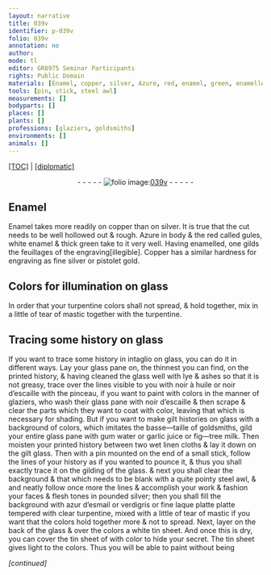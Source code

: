 ```yaml
---
layout: narrative
title: 039v
identifier: p-039v
folio: 039v
annotation: no
author:
mode: tl
editor: GR8975 Seminar Participants
rights: Public Domain
materials: [Enamel, copper, silver, Azure, red, enamel, green, enamelled, Copper, gold, glass, turpentine, tear of mastic, lye, ashes, noir à huile, noir d’escaille, gum water, garlic juice, fig-tree milk, linen cloths, steel, azur d’esmail, verdigris, laque platte, clear turpentine, white tin, tin]
tools: [pin, stick, steel awl]
measurements: []
bodyparts: []
places: []
plants: []
professions: [glaziers, goldsmiths]
environments: []
animals: []
---
```


<p><a href="{{ site.baseurl }}/translation/" target="_blank">[TOC]</a> | <a href="{{ site.baseurl }}/texts/p-039v_tc/">[diplomatic]</a></p><div class="folio" align="center">- - - - - <a href="http://gallica.bnf.fr/ark:/12148/btv1b10500001g/f84.image" target="_blank"><img src="https://cu-mkp.github.io/2017-workshop-edition/assets/photo-icon.png" alt="folio image: " style="display:inline-block; margin-bottom:-3px;"/>039v</a> - - - - - </div>  
  

## <span class="m">Enamel</span>

 
<span class="m">Enamel</span> takes more readily on <span class="m">copper</span> than on <span class="m">silver</span>. It is true that the cut needs to be well hollowed out & rough. <span class="m">Azure</span> in body & the <span class="m">red</span> called gules, white <span class="m">enamel</span> & thick <span class="m">green</span> take to it very well. Having <span class="m">enamelled</span>, one gilds the feuillages of the engraving<span class="del">[illegible]</span>. <span class="m">Copper</span> has a similar hardness for engraving as fine <span class="m">silver</span> or <span class="cn">pistolet</span> <span class="m">gold</span>.
 
 
  

## Colors for illumination on <span class="m">glass</span>

 
In order that your <span class="m">turpentine</span> colors shall not spread, & hold together, mix in a little of <span class="m">tear of mastic</span> together with the <span class="m">turpentine</span>.
 
 
  

## Tracing some history on <span class="m">glass</span>

 
If you want to trace some history in intaglio on <span class="m">glass</span>, you can do it in different ways. Lay your <span class="m">glass</span> pane <span class="del">on</span>, the thinnest you can find, on the printed history, & having cleaned the <span class="m">glass</span> well with <span class="m">lye</span> & <span class="m">ashes</span> so that it is not greasy, trace over the lines visible to you with <span class="m">noir à huile</span> or <span class="m">noir d’escaille</span> with the pinceau, if you want to paint with colors in the manner of <span class="pro">glaziers</span>, who wash their <span class="m">glass</span> pane with <span class="m">noir d’escaille</span> & then scrape & clear the parts which they want to coat with color, leaving that which is necessary for shading. But if you want to make gilt histories on <span class="m">glass</span> with a background of colors, which imitates the basse—taille of <span class="pro">goldsmiths</span>, gild your entire <span class="m">glass</span> pane with <span class="m">gum water</span> or <span class="m">garlic juice</span> or <span class="m">fig—tree milk</span>. Then moisten your printed history between two wet <span class="m">linen cloths</span> & lay it down on the gilt <span class="m">glass</span>. Then with a <span class="tl">pin</span> mounted on the end of a small <span class="tl">stick</span>, follow the lines of your history as if you wanted to pounce it, & thus you shall exactly trace it on the gilding of the <span class="m">glass</span>. & next you shall clear the background & that which needs to be blank with a quite pointy <span class="tl"><span class="m">steel</span> awl</span>, & and neatly follow once more the lines & accomplish your work & fashion your faces & flesh tones in pounded <span class="m">silver</span>; then you shall fill the background with <span class="m">azur d’esmail</span> or <span class="m">verdigris</span> or fine <span class="m">laque platte</span> <span class="del">platte</span> tempered with <span class="m">clear turpentine</span>, mixed with a little of <span class="m">tear of mastic</span> if you want that the colors hold together more & not to spread. Next, layer on the back of the <span class="m">glass</span> & over the colors a <span class="m">white tin</span> sheet. And once this is dry, you can cover the <span class="m">tin</span> sheet <span class="del">of</span> with color to hide your secret. The <span class="m">tin</span> sheet gives light to the colors. Thus you will be able to paint without being
 
*[continued]*
 
